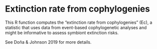 # Extinction rate from cophylogenies

This R function computes the “extinction rate from cophylogenies” (Ec), a statistic that uses data from event-based cophylogenetic analyses and might be informative to assess symbiont extinction risks.

See Doña & Johnson 2019 for more details. 
